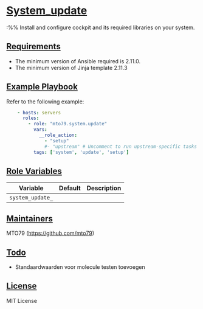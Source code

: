 # [System_update](#system-update)
:%%
Install and configure cockpit and its required libraries on your system.

## [Requirements](#requirements)

* The minimum version of Ansible required is 2.11.0.
* The minimum version of Jinja template 2.11.3

## [Example Playbook](#example-playbook)

Refer to the following example:

```yaml
    - hosts: servers
      roles:
        - role: "mto79.system.update"
          vars:
            __role_action:
              - "setup"
              #- "upstream" # Uncomment to run upstream-specific tasks
          tags: ['system', 'update', 'setup']
```

## [Role Variables](#role-variables)

| Variable | Default | Description |
| -------- | ------- | ----------- |
| `system_update_` | | |

## [Maintainers](#maintainers)

MTO79 (<https://github.com/mto79>)

## [Todo](#todo)

* Standaardwaarden voor molecule testen toevoegen

## [License](#license)

MIT License
